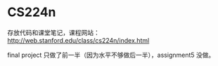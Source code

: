# CS224n

存放代码和课堂笔记，课程网站：http://web.stanford.edu/class/cs224n/index.html

final project 只做了前一半（因为水平不够做后一半），assignment5 没做。
